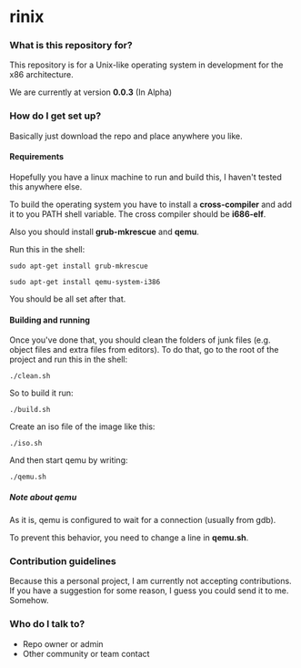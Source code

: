 rinix
=====

### What is this repository for? ###

This repository is for a Unix-like operating system in development for the x86 architecture.

We are currently at version **0.0.3** (In Alpha)

### How do I get set up? ###

Basically just download the repo and place anywhere you like.

#### Requirements ####

Hopefully you have a linux machine to run and build this, I haven't tested this anywhere else.

To build the operating system you have to install a **cross-compiler** and add it to you PATH shell variable. The cross compiler should be **i686-elf**.

Also you should install **grub-mkrescue** and **qemu**.

Run this in the shell:

` sudo apt-get install grub-mkrescue `

` sudo apt-get install qemu-system-i386 `

You should be all set after that.

#### Building and running ####


Once you've done that, you should clean the folders of junk files (e.g. object files and extra files from editors). To do that, go to the root of the project and run this in the shell:

` ./clean.sh `

So to build it run:

` ./build.sh `

Create an iso file of the image like this:

` ./iso.sh `

And then start qemu by writing:

` ./qemu.sh `

##### Note about qemu #####

As it is, qemu is configured to wait for a connection (usually from gdb).

To prevent this behavior, you need to change a line in **qemu.sh**.



### Contribution guidelines ###

Because this a personal project, I am currently not accepting contributions. If you have a suggestion for some reason, I guess you could send it to me. Somehow.

### Who do I talk to? ###

* Repo owner or admin
* Other community or team contact